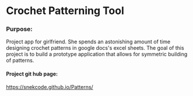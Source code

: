# Crochet Patterning Tool

### Purpose:
Project app for girlfriend.  She spends an astonishing amount of time
designing crochet patterns in google docs's excel sheets.
The goal of this project is to build a prototype application that allows for
symmetric building of patterns.

#### Project git hub page:
https://snekcode.github.io/Patterns/